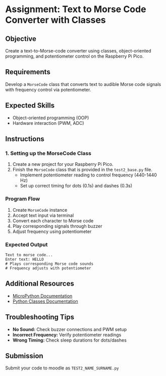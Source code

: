 # Assignment: Text to Morse Code Converter with Classes

## Objective
Create a text-to-Morse-code converter using classes, object-oriented programming, and potentiometer control on the Raspberry Pi Pico.

## Requirements
Develop a `MorseCode` class that converts text to audible Morse code signals with frequency control via potentiometer.

## Expected Skills
- Object-oriented programming (OOP)
- Hardware interaction (PWM, ADC)

## Instructions

### 1. Setting up the MorseCode Class
1. Create a new project for your Raspberry Pi Pico.
2. Finish the `MorseCode` class that is provided in the `test2_base.py` file.
   - Implement potentiometer reading to control frequency (440-1440 Hz)
   - Set up correct timing for dots (0.1s) and dashes (0.3s)

### Program Flow
1. Create `MorseCode` instance
2. Accept text input via terminal
3. Convert each character to Morse code
4. Play corresponding signals through buzzer
5. Adjust frequency using potentiometer

### Expected Output
```
Text to morse code...
Enter text: HELLO
# Plays corresponding Morse code sounds
# Frequency adjusts with potentiometer
```

## Additional Resources
- [MicroPython Documentation](https://docs.micropython.org/en/latest/rp2/quickref.html)
- [Python Classes Documentation](https://docs.python.org/3/tutorial/classes.html)

## Troubleshooting Tips
- **No Sound:** Check buzzer connections and PWM setup
- **Incorrect Frequency:** Verify potentiometer readings
- **Wrong Timing:** Check sleep durations for dots/dashes

## Submission
Submit your code to moodle as `TEST2_NAME_SURNAME.py`